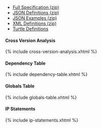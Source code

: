 <div xmlns="http://www.w3.org/1999/xhtml" xmlns:xsi="http://www.w3.org/2001/XMLSchema-instance" xsi:schemaLocation="http://hl7.org/fhir ../../input-cache/schemas-r5/fhir-single.xsd">

<ul>
<li><a href="full-ig.zip">Full Specification (zip)</a></li>
<li><a href="definitions.json.zip">JSON Definitions (zip)</a></li>
<li><a href="examples.json.zip">JSON Examples (zip)</a></li>
<li><a href="definitions.xml.zip">XML Definitions (zip)</a></li>
<li><a href="definitions.ttl.zip">Turtle Definitions</a></li>
</ul>

#### Cross Version Analysis

{% include cross-version-analysis.xhtml %}

#### Dependency Table

{% include dependency-table.xhtml %}

#### Globals Table

{% include globals-table.xhtml %}

#### IP Statements

{% include ip-statements.xhtml %}

</div>